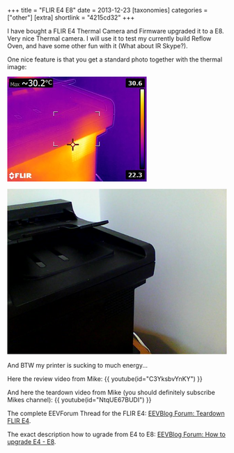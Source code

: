 +++
title = "FLIR E4 E8"
date = 2013-12-23
[taxonomies]
categories = ["other"]
[extra]
shortlink = "4215cd32"
+++

I have bought a FLIR E4 Thermal Camera and Firmware upgraded it to a E8. Very nice Thermal camera. I will use it to test my currently build Reflow Oven,
and have some other fun with it (What about IR Skype?).

<!-- more -->

One nice feature is that you get a standard photo together with the thermal image:

![Printer Thermal Image](Printer_Thermal.jpg)

![Printer ](Printer_Photo.jpg)

And BTW my printer is sucking to much energy...

Here the review video from Mike:
{{ youtube(id="C3YksbvYnKY") }}

And here the teardown video from Mike (you should definitely subscribe Mikes channel):
{{ youtube(id="NtqUE67BUDI") }}

The complete EEVForum Thread for the FLIR E4:
[EEVBlog Forum: Teardown FLIR E4](https://www.eevblog.com/forum/testgear/flir-e4-thermal-imaging-camera-teardown/).

The exact description how to ugrade from E4 to E8:
[EEVBlog Forum: How to upgrade E4 - E8](https://www.eevblog.com/forum/testgear/flir-e4-thermal-imaging-camera-teardown/msg321956/#msg321956).

